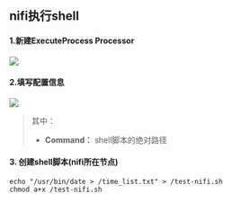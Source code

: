 ## nifi执行shell



#### 1.新建ExecuteProcess Processor

![](http://pic.carryzheng.xin/zx_md/20190715161501.png)



#### 2.填写配置信息

![](http://pic.carryzheng.xin/zx_md/20190715161617.png)

> 其中：
>
> * **Command：** shell脚本的绝对路径



#### 3. 创建shell脚本(nifi所在节点)

```shell
echo "/usr/bin/date > /time_list.txt" > /test-nifi.sh
chmod a+x /test-nifi.sh
```

